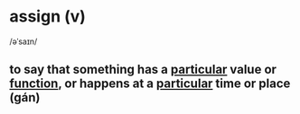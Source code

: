 # assign (v)

/əˈsaɪn/

## to say that something has a [particular](particular-adj.md#used-to-emphasize-that-you-are-referring-to-one-individual-person-thing-or-type-of-thing-and-not-others-cụ-thể-riêng-đặc-biệt) value or [function](function-n.md#a-special-activity-or-purpose-of-a-person-or-thing-chức-năng), or happens at a [particular](particular-adj.md#used-to-emphasize-that-you-are-referring-to-one-individual-person-thing-or-type-of-thing-and-not-others-cụ-thể-riêng-đặc-biệt) time or place (gán)